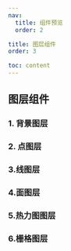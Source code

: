 ```yaml
---
nav:
  title: 组件预览
  order: 2

title: 图层组件
order: 3

toc: content
---
```


## 图层组件

### 1. 背景图层

<Card link="/components/background-layer#1基本使用" imgUrl="/react-mapboxgl-zt/previewImgs-medium/background1.png" title="基本使用"></Card>

<Card link="/components/background-layer#2设置样式" imgUrl="/react-mapboxgl-zt/previewImgs-medium/background2.png" title="设置样式"></Card>

<Card link="/components/background-layer#3设置图片" imgUrl="/react-mapboxgl-zt/previewImgs-medium/background3.png" title="设置图片"></Card>

### 2. 点图层

<Card link="/components/circle-layer#1基本使用" imgUrl="/react-mapboxgl-zt/previewImgs-medium/circle1.png" title="基本使用"></Card>

<Card link="/components/circle-layer#2设置样式" imgUrl="/react-mapboxgl-zt/previewImgs-medium/circle2.png" title="设置样式"></Card>

<Card link="/components/circle-layer#3高级样式" imgUrl="/react-mapboxgl-zt/previewImgs-medium/circle3.png" title="高级样式"></Card>

<Card link="/components/circle-layer#4图层事件" imgUrl="/react-mapboxgl-zt/previewImgs-medium/circle4.png" title="图层事件"></Card>

### 3.线图层

<Card link="/components/line-layer#1基本使用" imgUrl="/react-mapboxgl-zt/previewImgs-medium/line1.png" title="基本使用"></Card>

<Card link="/components/line-layer#2设置样式" imgUrl="/react-mapboxgl-zt/previewImgs-medium/line2.png" title="设置样式"></Card>

<Card link="/components/line-layer#3渐变颜色" imgUrl="/react-mapboxgl-zt/previewImgs-medium/line3.png" title="渐变颜色"></Card>

<Card link="/components/line-layer#4高级样式" imgUrl="/react-mapboxgl-zt/previewImgs-medium/line4.png" title="高级样式"></Card>

<Card link="/components/line-layer#5设置图片" imgUrl="/react-mapboxgl-zt/previewImgs-medium/line5.png" title="设置图片"></Card>

<Card link="/components/line-layer#6图层事件" imgUrl="/react-mapboxgl-zt/previewImgs-medium/line6.png" title="图层事件"></Card>

### 4.面图层

<Card link="/components/fill-layer#1基本使用" imgUrl="/react-mapboxgl-zt/previewImgs-medium/fill1.png" title="基本使用"></Card>

<Card link="/components/fill-layer#2设置样式" imgUrl="/react-mapboxgl-zt/previewImgs-medium/fill2.png" title="设置样式"></Card>

<Card link="/components/fill-layer#3高级样式" imgUrl="/react-mapboxgl-zt/previewImgs-medium/fill3.png" title="高级样式"></Card>

<Card link="/components/fill-layer#4设置图片" imgUrl="/react-mapboxgl-zt/previewImgs-medium/fill4.png" title="设置图片"></Card>

<Card link="/components/fill-layer#5图层事件" imgUrl="/react-mapboxgl-zt/previewImgs-medium/fill5.png" title="图层事件"></Card>

### 5.热力图图层

<Card link="/components/heatmap#1基本使用" imgUrl="/react-mapboxgl-zt/previewImgs-medium/heatmap1.png" title="基本使用"></Card>

<Card link="/components/heatmap#2设置样式" imgUrl="/react-mapboxgl-zt/previewImgs-medium/heatmap2.png" title="设置样式"></Card>

### 6.栅格图层

<Card link="/components/raster-layer#1tile-layer" imgUrl="/react-mapboxgl-zt/previewImgs-medium/raster1.png" title="Tile Layer"></Card>

<Card link="/components/raster-layer#2wms-layer" imgUrl="/react-mapboxgl-zt/previewImgs-medium/raster2.png" title="WMS Layer"></Card>

<Card link="/components/raster-layer#2设置样式" imgUrl="/react-mapboxgl-zt/previewImgs-medium/raster3.png" title="设置样式"></Card>
